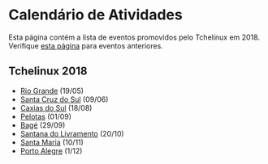 Calendário de Atividades
========================

Esta página contém a lista de eventos promovidos pelo Tchelinux em 2018. Verifique [esta página](historico_eventos.md) para eventos anteriores.

## Tchelinux 2018

 * [Rio Grande](https://riogrande.tchelinux.org/) (19/05)
 * [Santa Cruz do Sul](https://santacruz.tchelinux.org/) (09/06)
 * [Caxias do Sul](https://caxias.tchelinux.org/) (18/08)
 * [Pelotas](https://pelotas.tchelinux.org/) (01/09)
 * [Bagé](https://bage.tchelinux.org/) (29/09)
 * [Santana do Livramento](https://livramento.tchelinux.org) (20/10)
 * [Santa Maria](https://santamaria.tchelinux.org/) (10/11)
 * [Porto Alegre](https://poa.tchelinux.org/) (1/12)
